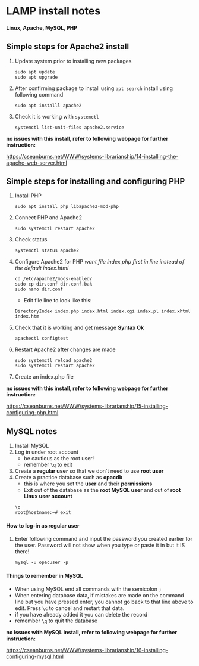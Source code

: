 # LAMP install notes

#### Linux, Apache, MySQL, PHP

## Simple steps for Apache2 install

1. Update system prior to installing new packages
	```
	sudo apt update
	sudo apt upgrade
	```
2. After confirming package to install using `apt search` install using following command
	```
	sudo apt installl apache2
	```
3. Check it is working with `systemctl`
	```
	systemctl list-unit-files apache2.service
	```
**no issues with this install, refer to following webpage for further instruction:**

https://cseanburns.net/WWW/systems-librarianship/14-installing-the-apache-web-server.html

## Simple steps for installing and configuring PHP

1. Install PHP
	```
	sudo apt install php libapache2-mod-php
	```
2. Connect PHP and Apache2
	```
	sudo systemctl restart apache2
	```
3. Check status
	```
	systemctl status apache2
	```
4. Configure Apache2 for PHP *want file index.php first in line instead of the default index.html*
	```
	cd /etc/apache2/mods-enabled/
	sudo cp dir.conf dir.conf.bak
	sudo nano dir.conf
	```
	- Edit file line to look like this:
	```
	DirectoryIndex index.php index.html index.cgi index.pl index.xhtml index.htm
	```
5. Check that it is working and get message **Syntax Ok**
	```
	apachectl configtest
	```
6. Restart Apache2 after changes are made
	```
	sudo systemctl reload apache2
	sudo systemctl restart apache2
	```
7. Create an index.php file
	
**no issues with this install, refer to following webpage for further instruction:**

https://cseanburns.net/WWW/systems-librarianship/15-installing-configuring-php.html

## MySQL notes

1. Install MySQL
2. Log in under root account
	- be cautious as the root user!
	- remember `\q` to exit
3. Create a **regular user** so that we don't need to use **root user**
4. Create a practice database such as **opacdb**
	- this is where you set the **user** and their **permissions**
	- Exit out of the database as the **root MySQL user** and out of **root Linux user account**
	```
	\q
	root@hostname:~# exit
	```
#### How to log-in as regular user
1. Enter following command and input the password you created earlier for the user. Password will not show when you type or paste it in but it IS there!
	```
	mysql -u opacuser -p
	```
#### Things to remember in MySQL
* When using MySQL end all commands with the semicolon `;`
* When entering database data, if mistakes are made on the command line but you have pressed enter, you cannot go back to that line above to edit. Press `\c` to cancel and restart that data.
* if you have already added it you can delete the record
* remember `\q` to quit the database

**no issues with MySQL install, refer to following webpage for further instruction:**

https://cseanburns.net/WWW/systems-librarianship/16-installing-configuring-mysql.html

